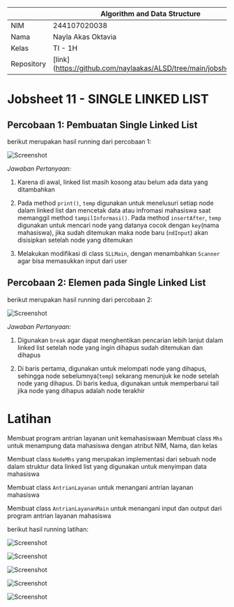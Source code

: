 |  | Algorithm and Data Structure |
|--|--|
| NIM |  244107020038|
| Nama |  Nayla Akas Oktavia|
| Kelas | TI - 1H |
| Repository | [link] (https://github.com/naylaakas/ALSD/tree/main/jobsheet11) |

# Jobsheet 11 - SINGLE LINKED LIST
## Percobaan 1: Pembuatan Single Linked List

berikut merupakan hasil running dari percobaan 1:

![Screenshot](output/p1.png) 

*Jawaban Pertanyaan:* 

1. Karena di awal, linked list masih kosong atau belum ada data yang ditambahkan

2. Pada method ```print()```, ```temp``` digunakan untuk menelusuri setiap node dalam linked list dan mencetak data atau infromasi mahasiswa saat memanggil method ```tampilInformasi()```. Pada method ```insertAfter```, ```temp``` digunakan untuk mencari node yang datanya cocok dengan ```key```(nama mahasiswa), jika sudah ditemukan maka node baru (```ndInput```) akan disisipkan  setelah node yang ditemukan

3. Melakukan modifikasi di class ```SLLMain```, dengan menambahkan ```Scanner``` agar bisa memasukkan input dari user

## Percobaan 2: Elemen pada Single Linked List

berikut merupakan hasil running dari percobaan 2:

![Screenshot](output/p2.png)

*Jawaban Pertanyaan:*

1. Digunakan ```break``` agar dapat menghentikan pencarian lebih lanjut dalam linked list setelah node yang ingin dihapus sudah ditemukan dan dihapus

2. Di baris pertama, digunakan untuk melompati node yang dihapus, sehingga node sebelumnya(```temp```) sekarang menunjuk ke node setelah node yang dihapus. Di baris kedua, digunakan untuk memperbarui tail jika node yang dihapus adalah node terakhir

# Latihan

Membuat program antrian layanan unit kemahasiswaan
Membuat class ```Mhs``` untuk menampung data mahasiswa dengan atribut NIM, Nama, dan kelas

Membuat class ```NodeMhs``` yang merupakan implementasi dari sebuah node dalam struktur data linked list yang digunakan untuk menyimpan data mahasiswa

Membuat class ```AntrianLayanan``` untuk menangani antrian layanan mahasiswa

Membuat class ```AntrianLayananMain``` untuk menangani input dan output dari program antrian layanan mahasiswa

berikut hasil running latihan:

![Screenshot](output/lat1.png)

![Screenshot](output/lat2.png)

![Screenshot](output/lat3.png)

![Screenshot](output/lat4.png)

![Screenshot](output/lat5.png)



